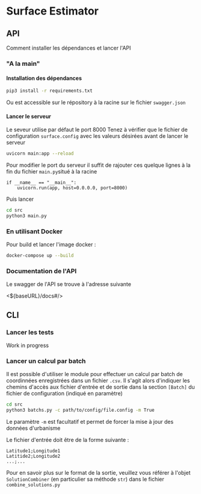 # Surface Estimator

## API

Comment installer les dépendances et lancer l'API

### "A la main"

#### Installation des dépendances

```bash
pip3 install -r requirements.txt
```

Ou est accessible sur le répository à la racine sur le fichier `swagger.json`

#### Lancer le serveur

Le seveur utilise par défaut le port 8000
Tenez à vérifier que le fichier de configuration `surface.config` avec les valeurs désirées avant de lancer le serveur

```bash
uvicorn main:app --reload
```

Pour modifier le port du serveur il suffit de rajouter ces quelque lignes à la fin du fichier `main.py`situé à la racine

```python=
if __name__ == "__main__":
    uvicorn.run(app, host=0.0.0.0, port=8000)
```

Puis lancer

```bash
cd src
python3 main.py
```

### En utilisant Docker

Pour build et lancer l'image docker :

```bash
docker-compose up --build
```

### Documentation de l'API

Le swagger de l'API se trouve à l'adresse suivante

<${baseURL}/docs#/>

## CLI

### Lancer les tests

Work in progress

### Lancer un calcul par batch

Il est possible d'utiliser le module pour effectuer un calcul par batch de coordinnées enregistrées dans un fichier `.csv`. Il s'agit alors d'indiquer les chemins d'accès aux fichier d'entrée et de sortie dans la section `[Batch]` du fichier de configuration (indiqué en paramètre)

```bash
cd src
python3 batchs.py -c path/to/config/file.config -m True
```

Le paramètre `-m` est facultatif et permet de forcer la mise à jour des données d'urbanisme

Le fichier d'entrée doit être de la forme suivante :

```csv
Latitude1;Longitude1
Latitide2;Longitude2
...;...
```

Pour en savoir plus sur le format de la sortie, veuillez vous référer à l'objet `SolutionCombiner` (en particulier sa méthode `str`) dans le fichier `combine_solutions.py`
